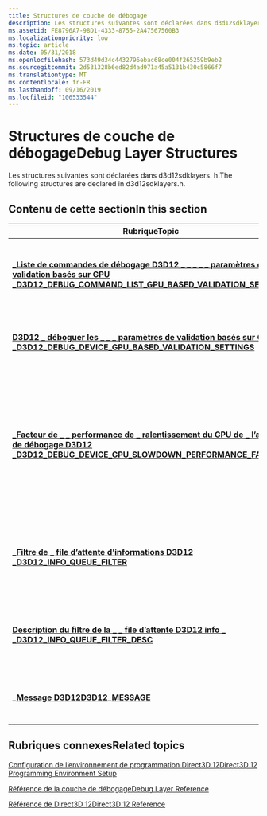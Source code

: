 ```yaml
---
title: Structures de couche de débogage
description: Les structures suivantes sont déclarées dans d3d12sdklayers. h.
ms.assetid: FE8796A7-98D1-4333-8755-2A47567560B3
ms.localizationpriority: low
ms.topic: article
ms.date: 05/31/2018
ms.openlocfilehash: 573d49d34c4432796ebac68ce004f265259b9eb2
ms.sourcegitcommit: 2d531328b6ed82d4ad971a45a5131b430c5866f7
ms.translationtype: MT
ms.contentlocale: fr-FR
ms.lasthandoff: 09/16/2019
ms.locfileid: "106533544"
---
```

# <a name="debug-layer-structures"></a><span data-ttu-id="2af76-103">Structures de couche de débogage</span><span class="sxs-lookup"><span data-stu-id="2af76-103">Debug Layer Structures</span></span>

<span data-ttu-id="2af76-104">Les structures suivantes sont déclarées dans d3d12sdklayers. h.</span><span class="sxs-lookup"><span data-stu-id="2af76-104">The following structures are declared in d3d12sdklayers.h.</span></span>

## <a name="in-this-section"></a><span data-ttu-id="2af76-105">Contenu de cette section</span><span class="sxs-lookup"><span data-stu-id="2af76-105">In this section</span></span>



| <span data-ttu-id="2af76-106">Rubrique</span><span class="sxs-lookup"><span data-stu-id="2af76-106">Topic</span></span>                                                                                                                                      | <span data-ttu-id="2af76-107">Description</span><span class="sxs-lookup"><span data-stu-id="2af76-107">Description</span></span>                                                                                                                          |
|--------------------------------------------------------------------------------------------------------------------------------------------|--------------------------------------------------------------------------------------------------------------------------------------|
| [<span data-ttu-id="2af76-108">**\_Liste de commandes de débogage D3D12 \_ \_ \_ \_ \_ paramètres de validation basés sur GPU \_**</span><span class="sxs-lookup"><span data-stu-id="2af76-108">**D3D12\_DEBUG\_COMMAND\_LIST\_GPU\_BASED\_VALIDATION\_SETTINGS**</span></span>](/windows/desktop/api/d3d12sdklayers/ns-d3d12sdklayers-d3d12_debug_command_list_gpu_based_validation_settings)<br/> | <span data-ttu-id="2af76-109">Décrit les paramètres par liste de commandes utilisés par GPU-Based validation.</span><span class="sxs-lookup"><span data-stu-id="2af76-109">Describes per-command-list settings used by GPU-Based Validation.</span></span> <br/>                                                        |
| [<span data-ttu-id="2af76-110">**D3D12 \_ déboguer les \_ \_ \_ paramètres de validation basés sur GPU \_ \_**</span><span class="sxs-lookup"><span data-stu-id="2af76-110">**D3D12\_DEBUG\_DEVICE\_GPU\_BASED\_VALIDATION\_SETTINGS**</span></span>](/windows/desktop/api/d3d12sdklayers/ns-d3d12sdklayers-d3d12_debug_device_gpu_based_validation_settings)<br/>              | <span data-ttu-id="2af76-111">Décrit les paramètres utilisés par la validation de GPU-Based.</span><span class="sxs-lookup"><span data-stu-id="2af76-111">Describes settings used by GPU-Based Validation.</span></span> <br/>                                                                         |
| [<span data-ttu-id="2af76-112">**\_Facteur de \_ \_ performance de \_ ralentissement du GPU de \_ l’appareil de débogage D3D12 \_**</span><span class="sxs-lookup"><span data-stu-id="2af76-112">**D3D12\_DEBUG\_DEVICE\_GPU\_SLOWDOWN\_PERFORMANCE\_FACTOR**</span></span>](/windows/desktop/api/d3d12sdklayers/ns-d3d12sdklayers-d3d12_debug_device_gpu_slowdown_performance_factor)<br/>          | <span data-ttu-id="2af76-113">Décrit la quantité de ralentissement artificiel insérée par le périphérique de débogage pour simuler des cartes graphiques de moindre performance.</span><span class="sxs-lookup"><span data-stu-id="2af76-113">Describes the amount of artificial slowdown inserted by the debug device to simulate lower-performance graphics adapters.</span></span><br/> |
| [<span data-ttu-id="2af76-114">**\_Filtre de \_ file d’attente d’informations D3D12 \_**</span><span class="sxs-lookup"><span data-stu-id="2af76-114">**D3D12\_INFO\_QUEUE\_FILTER**</span></span>](/windows/desktop/api/d3d12sdklayers/ns-d3d12sdklayers-d3d12_info_queue_filter)<br/>                                                                   | <span data-ttu-id="2af76-115">Filtre de messages de débogage ; contient une liste de types de messages à autoriser ou refuser.</span><span class="sxs-lookup"><span data-stu-id="2af76-115">Debug message filter; contains a lists of message types to allow or deny.</span></span><br/>                                                 |
| [<span data-ttu-id="2af76-116">**Description du filtre de la \_ \_ file d’attente D3D12 info \_ \_**</span><span class="sxs-lookup"><span data-stu-id="2af76-116">**D3D12\_INFO\_QUEUE\_FILTER\_DESC**</span></span>](/windows/desktop/api/d3d12sdklayers/ns-d3d12sdklayers-d3d12_info_queue_filter_desc)<br/>                                                        | <span data-ttu-id="2af76-117">Autorisez ou refusez que certains types de messages passent par un filtre.</span><span class="sxs-lookup"><span data-stu-id="2af76-117">Allow or deny certain types of messages to pass through a filter.</span></span><br/>                                                         |
| [<span data-ttu-id="2af76-118">**\_Message D3D12**</span><span class="sxs-lookup"><span data-stu-id="2af76-118">**D3D12\_MESSAGE**</span></span>](/windows/desktop/api/d3d12sdklayers/ns-d3d12sdklayers-d3d12_message)<br/>                                                                                         | <span data-ttu-id="2af76-119">Message de débogage dans la file d’attente d’informations.</span><span class="sxs-lookup"><span data-stu-id="2af76-119">A debug message in the Information Queue.</span></span><br/>                                                                                 |



 

## <a name="related-topics"></a><span data-ttu-id="2af76-120">Rubriques connexes</span><span class="sxs-lookup"><span data-stu-id="2af76-120">Related topics</span></span>

<dl> <dt>

[<span data-ttu-id="2af76-121">Configuration de l’environnement de programmation Direct3D 12</span><span class="sxs-lookup"><span data-stu-id="2af76-121">Direct3D 12 Programming Environment Setup</span></span>](directx-12-programming-environment-set-up.md)
</dt> <dt>

[<span data-ttu-id="2af76-122">Référence de la couche de débogage</span><span class="sxs-lookup"><span data-stu-id="2af76-122">Debug Layer Reference</span></span>](direct3d-12-sdklayers-reference.md)
</dt> <dt>

[<span data-ttu-id="2af76-123">Référence de Direct3D 12</span><span class="sxs-lookup"><span data-stu-id="2af76-123">Direct3D 12 Reference</span></span>](direct3d-12-reference.md)
</dt> </dl>

 

 






